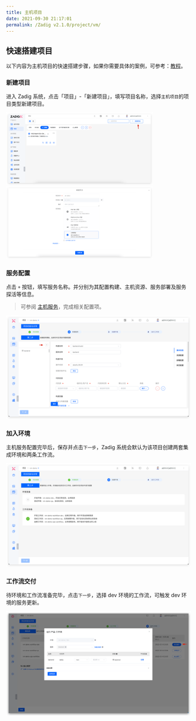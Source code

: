 ```yaml
---
title: 主机项目
date: 2021-09-30 21:17:01
permalink: /Zadig v2.1.0/project/vm/
---
```


## 快速搭建项目

以下内容为主机项目的快速搭建步骤，如果你需要具体的案例，可参考：[教程](https://www.koderover.com/tutorials-detail/codelabs/cloudhost/index.html?index=..%2F..index#0)。

### 新建项目

进入 Zadig 系统，点击「项目」-「新建项目」，填写项目名称，选择`主机项目`的项目类型新建项目。

<img src="../../../_images/create_project_entrance.png" width="400">
<img src="../../../_images/vm_onboarding_1.png" width="400">

### 服务配置
点击 `+` 按钮，填写服务名称。并分别为其配置构建、主机资源、服务部署及服务探活等信息。

> 可参阅 [主机服务](/cn/Zadig%20v2.1.0/project/service/vm/)，完成相关配置项。

![服务配置](../../../_images/vm_onboarding_add_service.png)

### 加入环境

主机服务配置完毕后，保存并点击`下一步`，Zadig 系统会默认为该项目创建两套集成环境和两条工作流。

![加入环境](../../../_images/vm_onboarding_3.png)

### 工作流交付

待环境和工作流准备完毕，点击`下一步`，选择 dev 环境的工作流，可触发 dev 环境的服务更新。

![工作流交付](../../../_images/vm_onboarding_4.png)
